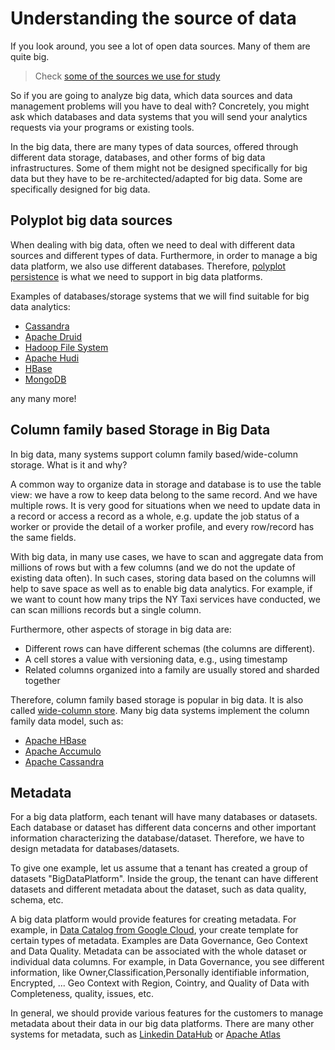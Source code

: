 # Understanding the source of data

If you look around, you see a lot of open data sources. Many of them are quite big.
>Check [some of the sources we use for study](https://version.aalto.fi/gitlab/bigdataplatforms/cs-e4640/-/blob/master/data/README.md)

So if you are going to analyze big data, which data sources and data management problems will you have to deal with? Concretely, you might ask which databases and data systems that you will send your analytics requests via your programs or existing tools.

In the big data, there are many types of data sources, offered through different data storage, databases, and other forms of big data infrastructures. Some of them might not be designed specifically for big data but they have to be re-architected/adapted for big data. Some are specifically designed for big data.


## Polyplot big data sources
When dealing with big data, often we need to deal with different data sources and different types of data. Furthermore, in order to manage a big data platform, we also use different databases. Therefore, [polyplot persistence](https://en.wikipedia.org/wiki/Polyglot_persistence) is what we need to support in big data platforms.

Examples of databases/storage systems that we will find suitable for big data analytics:
* [Cassandra](https://cassandra.apache.org/)
* [Apache Druid](https://druid.apache.org/)
* [Hadoop File System](https://hadoop.apache.org/)
* [Apache Hudi](https://hudi.apache.org/)
* [HBase](https://hbase.apache.org/)
* [MongoDB](https://www.mongodb.com/)

any many more!

## Column family based Storage in Big Data
In big data, many systems support column family based/wide-column storage. What is it and why?

A common way to organize data in storage and database is to use the table view: we have a row to keep data belong to the same record. And we have multiple rows. It is very good for situations when we need to update data in a record or access a record as a whole, e.g. update the job status of a worker or provide the detail of a worker profile, and every row/record has  the same fields.

With big data, in many use cases, we have to scan and aggregate data from millions of rows but with a few columns (and we do not the update of existing data often). In such cases, storing data based on the columns will help to save space as well as to enable big data analytics. For example, if we want to count how many trips the NY Taxi services have conducted, we can scan millions records but a single column.

Furthermore, other aspects of storage in big data are:
* Different rows can have different schemas (the columns are different).
* A cell stores a value with versioning data, e.g., using timestamp
* Related columns organized into a family are usually stored and sharded together

Therefore, column family based storage is popular in big data. It is also called [wide-column store](https://en.wikipedia.org/wiki/Wide-column_store). Many big data systems implement the column family data model, such as:
  * [ Apache HBase](https://www.slideshare.net/larsgeorge/hbase-in-practice)
  * [Apache Accumulo](https://accumulo.apache.org/docs/2.x/getting-started/table_design)
  * [Apache Cassandra](https://cassandra.apache.org/_/index.html)


## Metadata

For a big data platform, each tenant will have many databases or datasets. Each database or dataset has different data concerns and other important information characterizing the database/dataset. Therefore, we have to design metadata for databases/datasets.

To give one example, let us assume that a tenant has created a group of datasets "BigDataPlatform". Inside the group, the tenant can have different datasets and different metadata about the dataset, such as  data quality, schema, etc.

A big data platform would provide features for creating metadata. For example, in [Data Catalog from Google Cloud](https://cloud.google.com/data-catalog), your create template for certain types of metadata. Examples are Data Governance, Geo Context and Data Quality. Metadata can be associated with the whole dataset or individual data columns. For example, in Data Governance, you see different information, like Owner,Classification,Personally identifiable information, Encrypted, ... Geo Context with Region, Cointry, and Quality of Data with  Completeness, quality, issues, etc.

In general, we should provide various features for the customers to manage metadata about their data in our big data platforms. There are many other systems for metadata, such as [Linkedin DataHub](https://github.com/linkedin/datahub) or [Apache Atlas](https://atlas.apache.org/#/)
